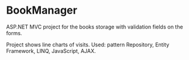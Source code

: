 # BookManager
ASP.NET MVC project for the books storage with validation fields on the forms.

Project shows  line charts of visits.
Used: pattern Repository, Entity Framework,  LINQ, JavaScript, AJAX.

